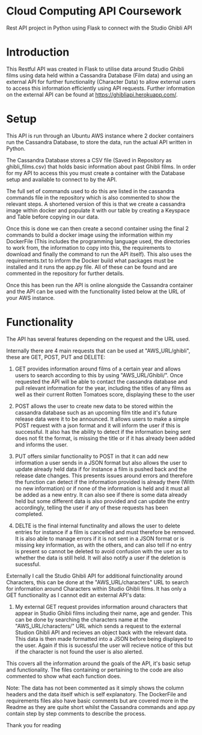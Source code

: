 # Cloud Computing API Coursework

Rest API project in Python using Flask to connect with the Studio Ghibli API

# Introduction

This Restful API was created in Flask to utilise data around Studio Ghibli films using data held within a Cassandra Database (Film data) and using an external API for further functionality (Character Data) to allow external users to access this information efficiently using API requests. Further information on the external API can be found at https://ghibliapi.herokuapp.com/.

# Setup

This API is run through an Ubuntu AWS instance where 2 docker containers run the Cassandra Database, to store the data, run the actual API written in Python.

The Cassandra Database stores a CSV file (Saved in Repository as ghibli_films.csv) that holds basic information about past Ghibli films. In order for my API to access this you must create a container with the Database setup and available to connect to by the API.

The full set of commands used to do this are listed in the cassandra commands file in the repository which is also commented to show the relevant steps. A shortened version of this is that we create a cassandra image within docker and populate it with our table by creating a Keyspace and Table before copying in our data.

Once this is done we can then create a second container using the final 2 commands to build a docker image using the information within my DockerFile (This includes the programming language used, the directories to work from, the information to copy into this, the requirements to download and finally the command to run the API itself). This also uses the requirements.txt to inform the Docker build what packages must be installed and it runs the app.py file. All of these can be found and are commented in the repository for further details.

Once this has been run the API is online alongside the Cassandra container and the API can be used with the functionality listed below at the URL of your AWS instance.

# Functionality

The API has several features depending on the request and the URL used.

Internally there are 4 main requests that can be used at "AWS_URL/ghibli", these are GET, POST, PUT and DELETE:

1) GET provides information around films of a certain year and allows users to search according to this by using "AWS_URL/Ghibli/<year>". Once requested the API will be able to contact the cassandra database and pull relevant information for the year, including the titles of any films as well as their current Rotten Tomatoes score, displaying these to the user
  
2) POST allows the user to create new data to be stored within the cassandra database such as an upcoming film title and it's future release data were it to be announced. It allows users to make a simple POST request with a json format and it will inform the user if this is successful. It also has the ability to detect if the information being sent does not fit the format, is missing the title or if it has already been added and informs the user.

3) PUT offers similar functionality to POST in that it can add new information a user sends in a JSON format but also allows the user to update already held data if for instance a film is pushed back and the release date changes. This presents issues around errors and therefore the function can detect if the information provided is already there (With no new information) or if none of the information is held and it must all be added as a new entry. It can also see if there is some data already held but some different data is also provided and can update the entry accordingly, telling the user if any of these requests has been completed.

4) DELTE is the final internal functinality and allows the user to delete entries for instance if a film is cancelled and must therefore be removed. It is also able to manage errors if it is not sent in a JSON format or is missing key information, as with the others, and can also tell if no entry is present so cannot be deleted to avoid confusion with the user as to whether the data is still held. It will also notify a user if the deletion is sucessful.

Externally I call the Studio Ghibli API for additional fuinctionality around Characters, this can be done at the "AWS_URL/characters" URL to search for information around Characters within Studio Ghibli films. It has only a GET functionality as I cannot edit an external API's data:

1) My external GET request provides information around characters that appear in Studio Ghibli films including their name, age and gender. This can be done by searching the characters name at the "AWS_URL/characters/<name>" URL which sends a request to the external Studion Ghibli API and recieves an object back with the relevant data. This data is then made formatted into a JSON before being displayed to the user. Again if this is sucessful the user will recieve notice of this but if the character is not found the user is also alerted.
  
This covers all the information around the goals of the API, it's basic setup and functionality. The files containing or pertaining to the code are also commented to show what each function does. 

Note: The data has not been commented  as it simply shows the column headers and the data itself which is self explanatory. The DockerFile and requirements files also have basic comments but are covered more in the Readme as they are quite short whilst the Cassandra commands and app.py contain step by step comments to describe the process.

Thank you for reading
